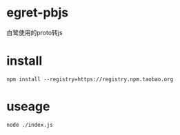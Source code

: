 # egret-pbjs
白鹭使用的proto转js

# install
    npm install --registry=https://registry.npm.taobao.org

# useage
    node ./index.js